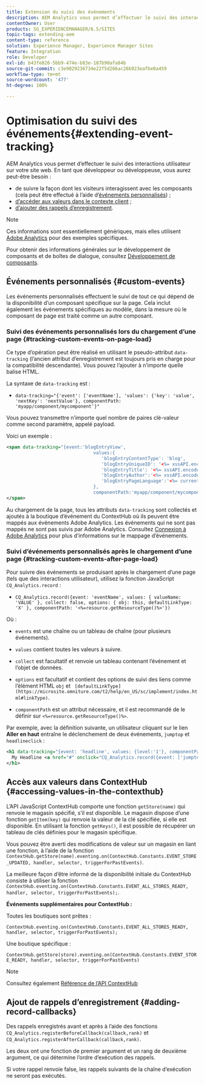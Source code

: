 ```yaml
---
title: Extension du suivi des événements
description: AEM Analytics vous permet d’effectuer le suivi des interactions utilisateur sur votre site web.
contentOwner: User
products: SG_EXPERIENCEMANAGER/6.5/SITES
topic-tags: extending-aem
content-type: reference
solution: Experience Manager, Experience Manager Sites
feature: Integration
role: Developer
exl-id: b43fe826-5bb9-474e-b83e-187b90afa84b
source-git-commit: c3e9029236734e22f5d266ac26b923eafbe0a459
workflow-type: tm+mt
source-wordcount: '477'
ht-degree: 100%

---
```


# Optimisation du suivi des événements{#extending-event-tracking}

AEM Analytics vous permet d’effectuer le suivi des interactions utilisateur sur votre site web. En tant que développeur ou développeuse, vous aurez peut-être besoin :

* de suivre la façon dont les visiteurs interagissent avec les composants (cela peut être effectué à l’aide d’[événements personnalisés](#custom-events)) ;
* [d’accéder aux valeurs dans le contexte client](/help/sites-developing/extending-analytics.md#accessing-values-in-the-contexthub) ;
* [d’ajouter des rappels d’enregistrement](#adding-record-callbacks).

>[!NOTE]
>
>Ces informations sont essentiellement génériques, mais elles utilisent [Adobe Analytics](/help/sites-administering/adobeanalytics.md) pour des exemples spécifiques.
>
>Pour obtenir des informations générales sur le développement de composants et de boîtes de dialogue, consultez [Développement de composants](/help/sites-developing/components.md).

## Événements personnalisés {#custom-events}

Les événements personnalisés effectuent le suivi de tout ce qui dépend de la disponibilité d’un composant spécifique sur la page. Cela inclut également les événements spécifiques au modèle, dans la mesure où le composant de page est traité comme un autre composant.

### Suivi des événements personnalisés lors du chargement d’une page {#tracking-custom-events-on-page-load}

Ce type d’opération peut être réalisé en utilisant le pseudo-attribut `data-tracking` (l’ancien attribut d’enregistrement est toujours pris en charge pour la compatibilité descendante). Vous pouvez l’ajouter à n’importe quelle balise HTML.

La syntaxe de `data-tracking` est :

* `data-tracking="{'event': ['eventName'], 'values': {'key': 'value', 'nextKey': 'nextValue'}, componentPath: 'myapp/component/mycomponent'}"`

Vous pouvez transmettre n’importe quel nombre de paires clé-valeur comme second paramètre, appelé payload.

Voici un exemple :

```xml
<span data-tracking="{event:'blogEntryView',
                                values:{
                                   'blogEntryContentType': 'blog',
                                   'blogEntryUniqueID': '<%= xssAPI.encodeForJSString(entry.getId()) %>',
                                   'blogEntryTitle': '<%= xssAPI.encodeForJSString(entry.getTitle()) %>',
                                   'blogEntryAuthor':'<%= xssAPI.encodeForJSString(entry.getAuthor()) %>',
                                   'blogEntryPageLanguage':'<%= currentPage.getLanguage(true) %>'
                                },
                                componentPath:'myapp/component/mycomponent'}">
</span>
```

Au chargement de la page, tous les attributs `data-tracking` sont collectés et ajoutés à la boutique d’événement du ContextHub où ils peuvent être mappés aux événements Adobe Analytics. Les événements qui ne sont pas mappés ne sont pas suivis par Adobe Analytics. Consultez [Connexion à Adobe Analytics](/help/sites-administering/adobeanalytics.md) pour plus d’informations sur le mappage d’événements.

### Suivi d’événements personnalisés après le chargement d’une page {#tracking-custom-events-after-page-load}

Pour suivre des événements se produisant après le chargement d’une page (tels que des interactions utilisateur), utilisez la fonction JavaScript `CQ_Analytics.record` :

* `CQ_Analytics.record({event: 'eventName', values: { valueName: 'VALUE' }, collect: false, options: { obj: this, defaultLinkType: 'X' }, componentPath: '<%=resource.getResourceType()%>'})`

Où :

* `events` est une chaîne ou un tableau de chaîne (pour plusieurs événements).

* `values` contient toutes les valeurs à suivre.
* `collect` est facultatif et renvoie un tableau contenant l’événement et l’objet de données.
* `options` est facultatif et contient des options de suivi des liens comme l’élément HTML `obj` et ` [defaultLinkType](https://microsite.omniture.com/t2/help/en_US/sc/implement/index.html#linkType)`.

* `componentPath` est un attribut nécessaire, et il est recommandé de le définir sur `<%=resource.getResourceType()%>`.

 Par exemple, avec la définition suivante, un utilisateur cliquant sur le lien **Aller en haut** entraîne le déclenchement de deux événements, `jumptop` et `headlineclick` :

```xml
<h1 data-tracking="{event: 'headline', values: {level:'1'}, componentPath: '<%=resource.getResourceType()%>'}">
  My Headline <a href="#" onclick="CQ_Analytics.record({event: ['jumptop','headlineclick'],  values: {level:'1'}, componentPath: '<%=resource.getResourceType()%>'})">Jump to top</a>
</h1>
```

## Accès aux valeurs dans ContextHub {#accessing-values-in-the-contexthub}

L’API JavaScript ContextHub comporte une fonction `getStore(name)` qui renvoie le magasin spécifié, s’il est disponible. Le magasin dispose d’une fonction `getItem(key)` qui renvoie la valeur de la clé spécifiée, si elle est disponible. En utilisant la fonction `getKeys()`, il est possible de récupérer un tableau de clés définies pour le magasin spécifique.

Vous pouvez être averti des modifications de valeur sur un magasin en liant une fonction, à l’aide de la fonction `ContextHub.getStore(name).eventing.on(ContextHub.Constants.EVENT_STORE_UPDATED, handler, selector, triggerForPastEvents)`.

La meilleure façon d’être informé de la disponibilité initiale du ContextHub consiste à utiliser la fonction `ContextHub.eventing.on(ContextHub.Constants.EVENT_ALL_STORES_READY, handler, selector, triggerForPastEvents);`.

**Événements supplémentaires pour ContextHub :**

Toutes les boutiques sont prêtes :

`ContextHub.eventing.on(ContextHub.Constants.EVENT_ALL_STORES_READY, handler, selector, triggerForPastEvents);`

Une boutique spécifique :

`ContextHub.getStore(store).eventing.on(ContextHub.Constants.EVENT_STORE_READY, handler, selector, triggerForPastEvents)`

>[!NOTE]
>
>Consultez également [Référence de l’API ContextHub](https://helpx.adobe.com/fr/experience-manager/6-5/sites/developing/using/contexthub-api.html#ContextHubJavascriptAPIReference)

## Ajout de rappels d’enregistrement {#adding-record-callbacks}

Des rappels enregistrés avant et après à l’aide des fonctions `CQ_Analytics.registerBeforeCallback(callback,rank)` et `CQ_Analytics.registerAfterCallback(callback,rank)`.

Les deux ont une fonction de premier argument et un rang de deuxième argument, ce qui détermine l’ordre d’exécution des rappels.

Si votre rappel renvoie false, les rappels suivants de la chaîne d’exécution ne seront pas exécutés.
